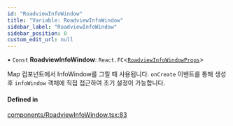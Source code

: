 ```yaml
---
id: "RoadviewInfoWindow"
title: "Variable: RoadviewInfoWindow"
sidebar_label: "RoadviewInfoWindow"
sidebar_position: 0
custom_edit_url: null
---
```


• `Const` **RoadviewInfoWindow**: `React.FC`<[`RoadviewInfoWindowProps`](../interfaces/RoadviewInfoWindowProps.md)\>

Map 컴포넌트에서 InfoWindow를 그릴 때 사용됩니다.
`onCreate` 이벤트를 통해 생성 후 `infoWindow` 객체에 직접 접근하여 초기 설정이 가능합니다.

#### Defined in

[components/RoadviewInfoWindow.tsx:83](https://github.com/JaeSeoKim/react-kakao-maps-sdk/blob/fb6f0aa/src/components/RoadviewInfoWindow.tsx#L83)
